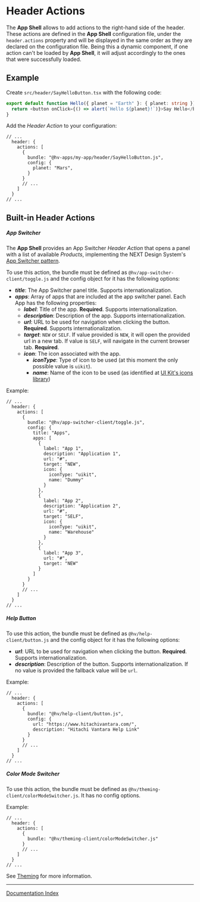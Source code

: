 # Header Actions

The **App Shell** allows to add actions to the right-hand side of the header. These actions are defined in the **App Shell** configuration file, under the `header.actions` property and will be displayed in the same order as they are declared on the configuration file. Being this a dynamic component, if one action can't be loaded by **App Shell**, it will adjust accordingly to the ones that were successfully loaded.

## Example

Create `src/header/SayHelloButton.tsx` with the following code:

```typescript
export default function Hello({ planet = "Earth" }: { planet: string }) {
  return <button onClick={() => alert(`Hello ${planet}!`)}>Say Hello</button>;
}
```

Add the _Header Action_ to your configuration:

```jsonc
// ...
  header: {
    actions: [
      {
        bundle: "@hv-apps/my-app/header/SayHelloButton.js",
        config: {
          planet: "Mars",
        }
      }
      // ...
    ]
  }
// ...
```

## Built-in Header Actions

##### App Switcher

The **App Shell** provides an App Switcher _Header Action_ that opens a panel with a list of available _Products_, implementing the NEXT Design System's [App Switcher pattern](https://designsystem.hitachivantara.com/6c705d900/v/0/p/63dcb0-app-launcher--switcher/b/325296).

To use this action, the bundle must be defined as `@hv/app-switcher-client/toggle.js` and the config object for it has the following options:

- _**title**_: The App Switcher panel title. Supports internationalization.
- _**apps**_: Array of apps that are included at the app switcher panel. Each App has the following properties:
    - _**label**_: Title of the app. **Required**. Supports internationalization.
    - _**description**_: Description of the app. Supports internationalization.
    - _**url**_: URL to be used for navigation when clicking the button. **Required**. Supports internationalization.
    - _**target**_: `NEW` or `SELF`. If value provided is `NEW`, it will open the provided url in a new tab. If value is `SELF`, will navigate in the current browser tab. **Required**.
    - _**icon**_: The icon associated with the app.
        - _**iconType**_: Type of icon to be used (at this moment the only possible value is `uikit`).
        - _**name**_: Name of the icon to be used (as identified at [UI Kit's icons library](https://lumada-design.github.io/uikit/master/?path=/docs/foundation-icons--main))

Example:

```jsonc
// ...
  header: {
    actions: [
      {
        bundle: "@hv/app-switcher-client/toggle.js",
        config: {
          title: "Apps",
          apps: [
            {
              label: "App 1",
              description: "Application 1",
              url: "#",
              target: "NEW",
              icon: {
                iconType: "uikit",
                name: "Dummy"
              }
            },
            {
              label: "App 2",
              description: "Application 2",
              url: "#",
              target: "SELF",
              icon: {
                iconType: "uikit",
                name: "Warehouse"
              }
            },
            {
              label: "App 3",
              url: "#",
              target: "NEW"
            }
          ]
        }
      }
      // ...
    ]
  }
// ...
```

##### Help Button

To use this action, the bundle must be defined as `@hv/help-client/button.js` and the config object for it has the following options:

- _**url**_: URL to be used for navigation when clicking the button. **Required**. Supports internationalization.
- _**description**_: Description of the button. Supports internationalization. If no value is provided the fallback value will be `url`.

Example:

```jsonc
// ...
  header: {
    actions: [
      {
        bundle: "@hv/help-client/button.js",
        config: {
          url: "https://www.hitachivantara.com/",
          description: "Hitachi Vantara Help Link"
        }
      }
      // ...
    ]
  }
// ...
```

##### Color Mode Switcher

To use this action, the bundle must be defined as `@hv/theming-client/colorModeSwitcher.js`. It has no config options.

Example:

```jsonc
// ...
  header: {
    actions: [
      {
        bundle: "@hv/theming-client/colorModeSwitcher.js"
      }
      // ...
    ]
  }
// ...
```

See [Theming](./theming.md) for more information.

___
[Documentation Index](./README.md)
